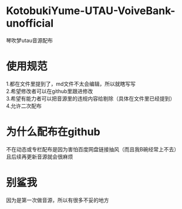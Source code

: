 # KotobukiYume-UTAU-VoiveBank-unofficial
琴吹梦utau音源配布 
 
使用规范
===
1.都在文件里提到了，md文件不太会编辑，所以就瞎写写  
2.希望修改者可以在github里跟进修改  
3.希望有能力者可以把音源里的违规内容给剔除（具体在文件里已经提到）  
4.允许二次配布

为什么配布在github
===
不在动态或专栏配布是因为害怕百度网盘链接抽风（而且我B碗经常上不去）  
且后续再更新音源就会很麻烦

别鲨我
===
因为是第一次做音源，所以有很多不妥的地方
